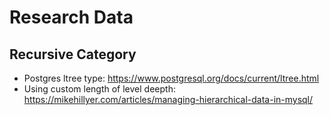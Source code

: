 # Research Data

## Recursive Category

- Postgres ltree type: https://www.postgresql.org/docs/current/ltree.html
- Using custom length of level deepth: https://mikehillyer.com/articles/managing-hierarchical-data-in-mysql/
